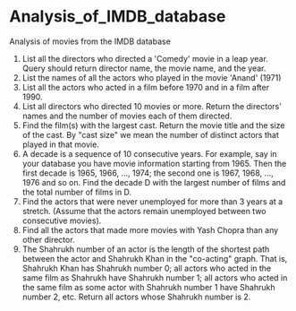# Analysis_of_IMDB_database
Analysis of movies from the IMDB database

1. List all the directors who directed a 'Comedy' movie in a leap year. Query should return director name, the movie name, and the year. 
2. List the names of all the actors who played in the movie 'Anand' (1971) 
3. List all the actors who acted in a film before 1970 and in a film after 1990. 
4. List all directors who directed 10 movies or more. Return the directors' names and the number of movies each of them directed. 
5. Find the film(s) with the largest cast. Return the movie title and the size of the cast. By "cast size" we mean the number of distinct actors that played in that movie. 
6. A decade is a sequence of 10 consecutive years. For example, say in your database you have movie information starting from 1965. Then the first decade is 1965, 1966, ..., 1974; the second one is 1967, 1968, ..., 1976 and so on. Find the decade D with the largest number of films and the total number of films in D. 
7. Find the actors that were never unemployed for more than 3 years at a stretch. (Assume 
that the actors remain unemployed between two consecutive movies). 
8. Find all the actors that made more movies with Yash Chopra than any other director. 
9. The Shahrukh number of an actor is the length of the shortest path between the actor and 
Shahrukh Khan in the "co-acting" graph. That is, Shahrukh Khan has Shahrukh number 0; all actors who acted in the same film as Shahrukh have Shahrukh number 1; all actors who acted in the same film as some actor with Shahrukh number 1 have Shahrukh number 2, etc. Return all actors whose Shahrukh number is 2. 

